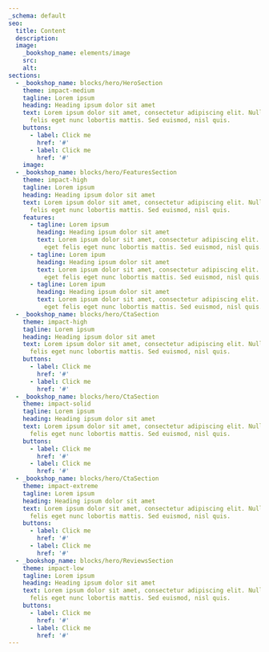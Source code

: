 ```yaml
---
_schema: default
seo:
  title: Content
  description:
  image:
    _bookshop_name: elements/image
    src:
    alt:
sections:
  - _bookshop_name: blocks/hero/HeroSection
    theme: impact-medium
    tagline: Lorem ipsum
    heading: Heading ipsum dolor sit amet
    text: Lorem ipsum dolor sit amet, consectetur adipiscing elit. Nullam eget
      felis eget nunc lobortis mattis. Sed euismod, nisl quis.
    buttons:
      - label: Click me
        href: '#'
      - label: Click me
        href: '#'
    image:
  - _bookshop_name: blocks/hero/FeaturesSection
    theme: impact-high
    tagline: Lorem ipsum
    heading: Heading ipsum dolor sit amet
    text: Lorem ipsum dolor sit amet, consectetur adipiscing elit. Nullam eget
      felis eget nunc lobortis mattis. Sed euismod, nisl quis.
    features:
      - tagline: Lorem ipsum
        heading: Heading ipsum dolor sit amet
        text: Lorem ipsum dolor sit amet, consectetur adipiscing elit. Nullam
          eget felis eget nunc lobortis mattis. Sed euismod, nisl quis.
      - tagline: Lorem ipum
        heading: Heading ipsum dolor sit amet
        text: Lorem ipsum dolor sit amet, consectetur adipiscing elit. Nullam
          eget felis eget nunc lobortis mattis. Sed euismod, nisl quis.
      - tagline: Lorem ipum
        heading: Heading ipsum dolor sit amet
        text: Lorem ipsum dolor sit amet, consectetur adipiscing elit. Nullam
          eget felis eget nunc lobortis mattis. Sed euismod, nisl quis.
  - _bookshop_name: blocks/hero/CtaSection
    theme: impact-high
    tagline: Lorem ipsum
    heading: Heading ipsum dolor sit amet
    text: Lorem ipsum dolor sit amet, consectetur adipiscing elit. Nullam eget
      felis eget nunc lobortis mattis. Sed euismod, nisl quis.
    buttons:
      - label: Click me
        href: '#'
      - label: Click me
        href: '#'
  - _bookshop_name: blocks/hero/CtaSection
    theme: impact-solid
    tagline: Lorem ipsum
    heading: Heading ipsum dolor sit amet
    text: Lorem ipsum dolor sit amet, consectetur adipiscing elit. Nullam eget
      felis eget nunc lobortis mattis. Sed euismod, nisl quis.
    buttons:
      - label: Click me
        href: '#'
      - label: Click me
        href: '#'
  - _bookshop_name: blocks/hero/CtaSection
    theme: impact-extreme
    tagline: Lorem ipsum
    heading: Heading ipsum dolor sit amet
    text: Lorem ipsum dolor sit amet, consectetur adipiscing elit. Nullam eget
      felis eget nunc lobortis mattis. Sed euismod, nisl quis.
    buttons:
      - label: Click me
        href: '#'
      - label: Click me
        href: '#'
  - _bookshop_name: blocks/hero/ReviewsSection
    theme: impact-low
    tagline: Lorem ipsum
    heading: Heading ipsum dolor sit amet
    text: Lorem ipsum dolor sit amet, consectetur adipiscing elit. Nullam eget
      felis eget nunc lobortis mattis. Sed euismod, nisl quis.
    buttons:
      - label: Click me
        href: '#'
      - label: Click me
        href: '#'
---
```

